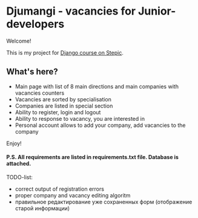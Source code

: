 # Djumangi - vacancies for Junior-developers
Welcome!

This is my project for [Django course on Stepic](<https://stepik.org/course/63298>). 

## What's here?
* Main page with list of 8 main directions and main companies with vacancies counters
* Vacancies are sorted by specialisation
* Companies are listed in special section
* Ability to register, login and logout
* Ability to response to vacancy, you are interested in
* Personal account allows to add your company, add vacancies to the company

Enjoy!

#### P.S. All requirements are listed in requirements.txt file. Database is attached.

TODO-list:
- correct output of registration errors
- proper company and vacancy editing algoritm
- правильное редактирование уже сохраненных форм (отображение старой информации)
